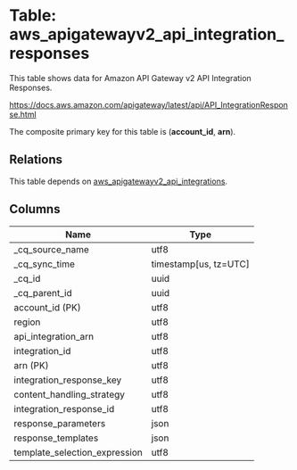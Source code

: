 # Table: aws_apigatewayv2_api_integration_responses

This table shows data for Amazon API Gateway v2 API Integration Responses.

https://docs.aws.amazon.com/apigateway/latest/api/API_IntegrationResponse.html

The composite primary key for this table is (**account_id**, **arn**).

## Relations

This table depends on [aws_apigatewayv2_api_integrations](aws_apigatewayv2_api_integrations).

## Columns

| Name          | Type          |
| ------------- | ------------- |
|_cq_source_name|utf8|
|_cq_sync_time|timestamp[us, tz=UTC]|
|_cq_id|uuid|
|_cq_parent_id|uuid|
|account_id (PK)|utf8|
|region|utf8|
|api_integration_arn|utf8|
|integration_id|utf8|
|arn (PK)|utf8|
|integration_response_key|utf8|
|content_handling_strategy|utf8|
|integration_response_id|utf8|
|response_parameters|json|
|response_templates|json|
|template_selection_expression|utf8|
